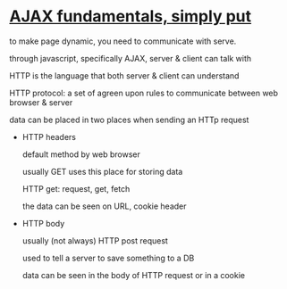 # [AJAX fundamentals, simply put](https://www.udemy.com/course/ajax-fundamentals/)



to make page dynamic, you need to communicate with serve.

through javascript, specifically AJAX, server & client can talk with

HTTP is the language that both server & client can understand



HTTP protocol: a set of agreen upon rules to communicate between web browser & server



data can be placed in two places when sending an HTTp request

- HTTP headers

  default method by web browser

  usually GET uses this place for storing data

  HTTP get: request, get, fetch 

  the data can be seen on URL, cookie header

- HTTP body

  usually (not always) HTTP post request

  used to tell a server to save something to a DB

  data can be seen in the body of HTTP request or in a cookie